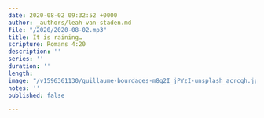 ```yaml
---
date: 2020-08-02 09:32:52 +0000
author: _authors/leah-van-staden.md
file: "/2020/2020-08-02.mp3"
title: It is raining…
scripture: Romans 4:20
description: ''
series: ''
duration: ''
length: 
image: "/v1596361130/guillaume-bourdages-m8q2I_jPYzI-unsplash_acrcqh.jpg"
notes: ''
published: false

---
```

